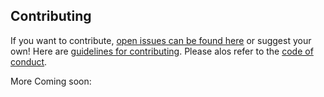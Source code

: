 ## Contributing

If you want to contribute, [open issues can be found here](https://github.com/CrowdsourcingKC/crowdsourcingshortcut/issues) or suggest your own! Here are [guidelines for contributing](https://github.com/CrowdsourcingKC/crowdsourcingshortcut/blob/master/CONTRIBUTING.md). Please alos refer to the [code of conduct]().

More Coming soon:

<!--- for inspiration, check out https://github.com/renepickhardt/The-Lightning-Network-Book/blob/master/CONTRIBUTING.md --->
